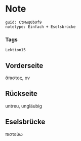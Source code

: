 # Note
```
guid: CtMwq0b0f9
notetype: Einfach + Eselsbrücke
```

### Tags
```
Lektion15
```

## Vorderseite
ἄπιστος, ον

## Rückseite
untreu, ungläubig

## Eselsbrücke
πιστεύω
